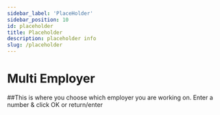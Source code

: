 ```yaml
---
sidebar_label: 'PlaceHolder'
sidebar_position: 10
id: placeholder
title: Placeholder
description: placeholder info
slug: /placeholder
---
```


# Multi Employer

##This is where you choose which employer you are working on.
Enter a number & click OK or return/enter
